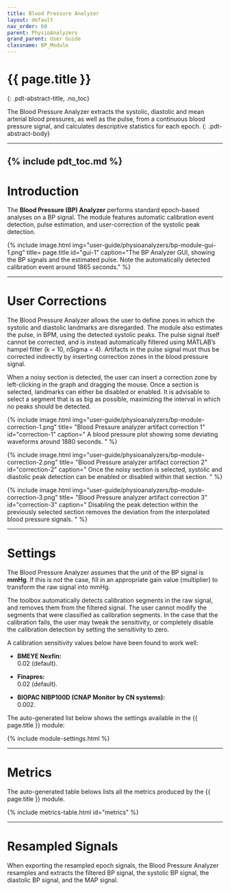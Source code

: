 ```yaml
---
title: Blood Pressure Analyzer
layout: default
nav_order: 60
parent: PhysioAnalyzers
grand_parent: User Guide
classname: BP_Module
---
```


# {{ page.title }}
{: .pdt-abstract-title, .no_toc}

The Blood Pressure Analyzer extracts the systolic, diastolic and mean arterial blood pressures, as well as the pulse, from a continuous blood pressure signal, and calculates descriptive statistics for each epoch.
{: .pdt-abstract-body}

---
{% include pdt_toc.md %}
---

# Introduction
The **Blood Pressure (BP) Analyzer** performs standard epoch-based analyses on a BP signal. The module features automatic calibration event detection, pulse estimation, and user-correction of the systolic peak detection.

{% include image.html
    img="user-guide/physioanalyzers/bp-module-gui-1.png"
    title= page.title
    id="gui-1"
    caption="The BP Analyzer GUI, showing the BP signals and the estimated pulse. Note the automatically detected calibration event around 1865 seconds." %} 

---

# User Corrections #
The Blood Pressure Analyzer allows the user to define zones in which the systolic and diastolic landmarks are disregarded. The module also estimates the pulse, in BPM, using the detected systolic peaks. The pulse signal itself cannot be corrected, and is instead automatically filtered using MATLAB’s hampel filter (k = 10, nSigma = 4). Artifacts in the pulse signal must thus be corrected indirectly by inserting correction zones in the blood pressure signal.

When a noisy section is detected, the user can insert a correction zone by left-clicking in the graph and dragging the mouse. Once a section is selected, landmarks can either be disabled or enabled. It is advisable to select a segment that is as big as possible, maximizing the interval in which no peaks should be detected.

{% include image.html
    img="user-guide/physioanalyzers/bp-module-correction-1.png"
    title= "Blood Pressure analyzer artifact correction 1"
    id="correction-1"
    caption="
    A blood pressure plot showing some deviating waveforms around 1880 seconds.
    " %}

{% include image.html
    img="user-guide/physioanalyzers/bp-module-correction-2.png"
    title= "Blood Pressure analyzer artifact correction 2"
    id="correction-2"
    caption="
    Once the noisy section is selected, systolic and diastolic peak detection can be enabled or disabled within that section.
    " %} 


{% include image.html
    img="user-guide/physioanalyzers/bp-module-correction-3.png"
    title= "Blood Pressure analyzer artifact correction 3"
    id="correction-3"
    caption="
    Disabling the peak detection within the previously selected section removes the deviation from the interpolated blood pressure signals.
    " %} 


<!-- TODO: Write the Processing and Analysis Pipeline section

---

# Processing and Analysis Pipeline

-->

---

# Settings
The Blood Pressure Analyzer assumes that the unit of the BP signal is **mmHg**. If this is not the case, fill in an appropriate gain value (multiplier) to transform the raw signal into mmHg.

<!-- TODO: Explain how the calibration detection works, and what the 0.002 means -->

The toolbox automatically detects calibration segments in the raw signal, and removes them from the filtered signal. The user cannot modify the segments that were classified as calibration segments. In the case that the calibration fails, the user may tweak the sensitivity, or completely disable the calibration detection by setting the sensitivity to zero.

A calibration sensitivity values below have been found to work well:

 - **BMEYE Nexfin:**  
    0.02 (default).

- **Finapres:**  
    0.02 (default).

 - **BIOPAC NIBP100D (CNAP Monitor by CN systems):**  
    0.002.

The auto-generated list below shows the settings available in the {{ page.title }} module:

{% include module-settings.html %}

---

# Metrics
The auto-generated table belows lists all the metrics produced by the {{ page.title }} module.

{% include metrics-table.html id="metrics" %}

---

# Resampled Signals #
When exporting the resampled epoch signals, the Blood Pressure Analyzer resamples and extracts the filtered BP signal, the systolic BP signal, the diastolic BP signal, and the MAP signal.
